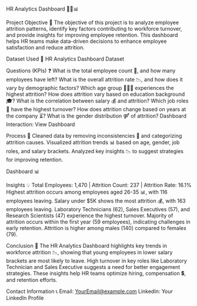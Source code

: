 HR Analytics Dashboard 👨‍💼📊

Project Objective 🎯
The objective of this project is to analyze employee attrition patterns, identify key factors contributing to workforce turnover, and provide insights for improving employee retention. This dashboard helps HR teams make data-driven decisions to enhance employee satisfaction and reduce attrition.

Dataset Used 📂
HR Analytics Dashboard Dataset

Questions (KPIs) ❓
What is the total employee count 🏢, and how many employees have left?
What is the overall attrition rate 📉, and how does it vary by demographic factors?
Which age group 👶👨‍🦳 experiences the highest attrition?
How does attrition vary based on education background 🎓?
What is the correlation between salary 💰 and attrition?
Which job roles 👔 have the highest turnover?
How does attrition change based on years at the company ⏳?
What is the gender distribution ⚤ of attrition?
Dashboard Interaction: View Dashboard

Process 🔄
Cleaned data by removing inconsistencies 🧹 and categorizing attrition causes.
Visualized attrition trends 📊 based on age, gender, job roles, and salary brackets.
Analyzed key insights 📉 to suggest strategies for improving retention.

Dashboard 📊


Insights 💡
Total Employees: 1,470 | Attrition Count: 237 | Attrition Rate: 16.1%
Highest attrition occurs among employees aged 26-35 📊, with 116 employees leaving.
Salary under $5K shows the most attrition 💰, with 163 employees leaving.
Laboratory Technicians (62), Sales Executives (57), and Research Scientists (47) experience the highest turnover.
Majority of attrition occurs within the first year (59 employees), indicating challenges in early retention.
Attrition is higher among males (140) compared to females (79).

Conclusion 📝
The HR Analytics Dashboard highlights key trends in workforce attrition 📉, showing that young employees in lower salary brackets are most likely to leave. High turnover in key roles like Laboratory Technician and Sales Executive suggests a need for better engagement strategies. These insights help HR teams optimize hiring, compensation 💲, and retention efforts.

Contact Information 📞
Email: YourEmail@example.com
LinkedIn: Your LinkedIn Profile
